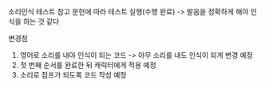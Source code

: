 소리인식 테스트
  참고 문헌에 따라 테스트 실행(수행 완료) -> 발음을 정확하게 해야 인식을 하는 것 같다
  
변경점
 1. 영어로 소리를 내야 인식이 되는 코드 -> 아무 소리를 내도 인식이 되게 변경 예정
 2. 첫 번째 순서를 완료한 뒤 캐릭터에게 적용 예정
 3. 소리로 점프가 되도록 코드 작성 예정
